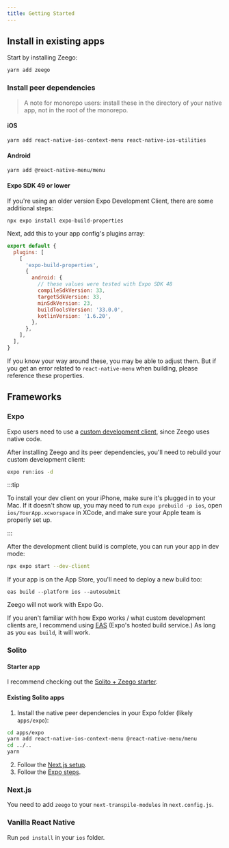 ```yaml
---
title: Getting Started
---
```


<!-- <img src="/img/install.svg" alt="yarn add zeego" style={{ borderRadius: '16px' }} /> -->

## Install in existing apps

Start by installing Zeego:

```sh
yarn add zeego
```

### Install peer dependencies

> A note for monorepo users: install these in the directory of your native app, not in the root of the monorepo.

#### iOS

```sh
yarn add react-native-ios-context-menu react-native-ios-utilities
```

#### Android

```sh
yarn add @react-native-menu/menu
```

#### Expo SDK 49 or lower

If you're using an older version Expo Development Client, there are some additional steps:

```yarn
npx expo install expo-build-properties
```

Next, add this to your app config's plugins array:

```js
export default {
  plugins: [
    [
      'expo-build-properties',
      {
        android: {
          // these values were tested with Expo SDK 48
          compileSdkVersion: 33,
          targetSdkVersion: 33,
          minSdkVersion: 23,
          buildToolsVersion: '33.0.0',
          kotlinVersion: '1.6.20',
        },
      },
    ],
  ],
}
```

If you know your way around these, you may be able to adjust them. But if you get an error related to `react-native-menu` when building, please reference these properties.

## Frameworks

### Expo

Expo users need to use a [custom development client](https://blog.expo.dev/introducing-custom-development-clients-5a2c79a9ddf8), since Zeego uses native code.

After installing Zeego and its peer dependencies, you'll need to rebuild your custom development client:

```bash
expo run:ios -d
```

:::tip

To install your dev client on your iPhone, make sure it's plugged in to your Mac. If it doesn't show up, you may need to run `expo prebuild -p ios`, open `ios/YourApp.xcworspace` in XCode, and make sure your Apple team is properly set up.

:::

After the development client build is complete, you can run your app in dev mode:

```bash
npx expo start --dev-client
```

If your app is on the App Store, you'll need to deploy a new build too:

```
eas build --platform ios --autosubmit
```

Zeego will not work with Expo Go.

If you aren't familiar with how Expo works / what custom development clients are, I recommend using [EAS](https://expo.dev/eas) (Expo's hosted build service.) As long as you `eas build`, it will work.

### Solito

#### Starter app

I recommend checking out the [Solito + Zeego starter](/start).

#### Existing Solito apps

1. Install the native peer dependencies in your Expo folder (likely `apps/expo`):

```sh
cd apps/expo
yarn add react-native-ios-context-menu @react-native-menu/menu
cd ../..
yarn
```

2. Follow the [Next.js setup](#nextjs).
3. Follow the [Expo steps](#expo).

### Next.js

You need to add `zeego` to your `next-transpile-modules` in `next.config.js`.

### Vanilla React Native

Run `pod install` in your `ios` folder.
